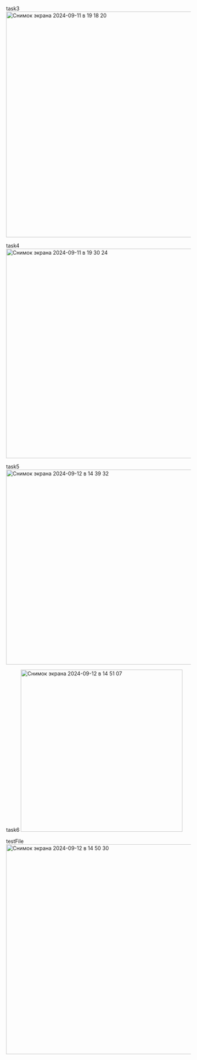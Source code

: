 task3
<img width="614" alt="Снимок экрана 2024-09-11 в 19 18 20" src="https://github.com/user-attachments/assets/7fa7264f-446a-402a-bef6-c9219115408d">

task4
<img width="570" alt="Снимок экрана 2024-09-11 в 19 30 24" src="https://github.com/user-attachments/assets/39c9ad85-b7fe-4800-a577-1e433c97e9a6">


task5
<img width="530" alt="Снимок экрана 2024-09-12 в 14 39 32" src="https://github.com/user-attachments/assets/64814408-8e68-4be4-af0d-a51e4a346324">


task6
<img width="441" alt="Снимок экрана 2024-09-12 в 14 51 07" src="https://github.com/user-attachments/assets/9ea54302-826c-4e60-b8aa-f7678af7f510">


testFile
<img width="571" alt="Снимок экрана 2024-09-12 в 14 50 30" src="https://github.com/user-attachments/assets/a84b41f4-65cc-4e08-aa56-4749b50a001e">
